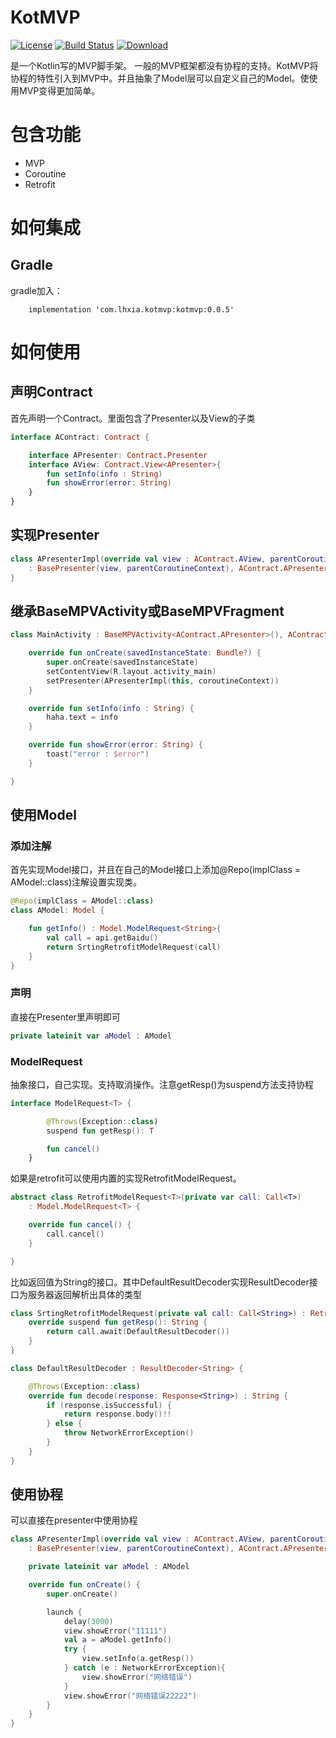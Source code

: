 # KotMVP
[![License](https://img.shields.io/badge/license-Apache%202-green.svg)](https://www.apache.org/licenses/LICENSE-2.0)
[![Build Status](https://travis-ci.org/xialonghua/kotmvp.svg?branch=master)](https://travis-ci.org/xialonghua/kotmvp)
[![Download](https://api.bintray.com/packages/xialonghua/kotmvp/kotmvp/images/download.svg)](https://bintray.com/xialonghua/kotmvp/kotmvp/_latestVersion)

是一个Kotlin写的MVP脚手架。
一般的MVP框架都没有协程的支持。KotMVP将协程的特性引入到MVP中。并且抽象了Model层可以自定义自己的Model。使使用MVP变得更加简单。

# 包含功能
- MVP
- Coroutine
- Retrofit

# 如何集成
## Gradle
gradle加入：
```Gradle
    implementation 'com.lhxia.kotmvp:kotmvp:0.0.5'
```

# 如何使用
## 声明Contract
首先声明一个Contract。里面包含了Presenter以及View的子类
```Kotlin
interface AContract: Contract {

    interface APresenter: Contract.Presenter
    interface AView: Contract.View<APresenter>{
        fun setInfo(info : String)
        fun showError(error: String)
    }
}
```
## 实现Presenter
```Kotlin
class APresenterImpl(override val view : AContract.AView, parentCoroutineContext: CoroutineContext = EmptyCoroutineContext)
    : BasePresenter(view, parentCoroutineContext), AContract.APresenter {
}
```
## 继承BaseMPVActivity或BaseMPVFragment
```Kotlin
class MainActivity : BaseMPVActivity<AContract.APresenter>(), AContract.AView {

    override fun onCreate(savedInstanceState: Bundle?) {
        super.onCreate(savedInstanceState)
        setContentView(R.layout.activity_main)
        setPresenter(APresenterImpl(this, coroutineContext))
    }

    override fun setInfo(info : String) {
        haha.text = info
    }

    override fun showError(error: String) {
        toast("error : $error")
    }

}
```

## 使用Model
### 添加注解
首先实现Model接口，并且在自己的Model接口上添加@Repo(implClass = AModel::class)注解设置实现类。
```Kotlin
@Repo(implClass = AModel::class)
class AModel: Model {

    fun getInfo() : Model.ModelRequest<String>{
        val call = api.getBaidu()
        return SrtingRetrofitModelRequest(call)
    }
}
```
### 声明
直接在Presenter里声明即可
```Kotlin
private lateinit var aModel : AModel
```
### ModelRequest
抽象接口，自己实现。支持取消操作。注意getResp()为suspend方法支持协程
```Kotlin
interface ModelRequest<T> {

        @Throws(Exception::class)
        suspend fun getResp(): T

        fun cancel()
    }
```
如果是retrofit可以使用内置的实现RetrofitModelRequest<T>。
```Kotlin
abstract class RetrofitModelRequest<T>(private var call: Call<T>)
    : Model.ModelRequest<T> {

    override fun cancel() {
        call.cancel()
    }

}
```
比如返回值为String的接口。其中DefaultResultDecoder实现ResultDecoder接口为服务器返回解析出具体的类型
```Kotlin
class SrtingRetrofitModelRequest(private val call: Call<String>) : RetrofitModelRequest<String>(call) {
    override suspend fun getResp(): String {
        return call.await(DefaultResultDecoder())
    }
}
```
```Kotlin
class DefaultResultDecoder : ResultDecoder<String> {

    @Throws(Exception::class)
    override fun decode(response: Response<String>) : String {
        if (response.isSuccessful) {
            return response.body()!!
        } else {
            throw NetworkErrorException()
        }
    }
}
```
## 使用协程
可以直接在presenter中使用协程
```Kotlin
class APresenterImpl(override val view : AContract.AView, parentCoroutineContext: CoroutineContext = EmptyCoroutineContext)
    : BasePresenter(view, parentCoroutineContext), AContract.APresenter {

    private lateinit var aModel : AModel

    override fun onCreate() {
        super.onCreate()

        launch {
            delay(3000)
            view.showError("11111")
            val a = aModel.getInfo()
            try {
                view.setInfo(a.getResp())
            } catch (e : NetworkErrorException){
                view.showError("网络错误")
            }
            view.showError("网络错误22222")
        }
    }
}
```

